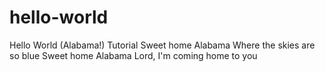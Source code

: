 # hello-world
Hello World (Alabama!) Tutorial
Sweet home Alabama
Where the skies are so blue
Sweet home Alabama
Lord, I'm coming home to you
